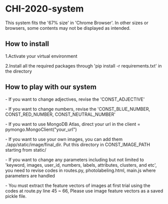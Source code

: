 # CHI-2020-system
<p>
This system fits the '67% size' in 'Chrome Browser'. In other sizes or browsers, some contents may not be displayed as intended. 
</p>
<h2>
How to install
</h2>
<p>
1.Activate your virtual environment
</p>
<p>
2.Install all the required packages through 'pip install -r requirements.txt' in the directory
</p>
<h2>
How to play with our system
</h2>
<p> 
- If you want to change adjectives, revise the 'CONST_ADJECTIVE'
</p>
<p> 
- If you want to change numbers, revise the 'CONST_BLUE_NUMBER, CONST_RED_NUMBER, CONST_NEUTRAL_NUMBER'
</p>
<p> 
- If you want to use MongoDB Atlas, direct your url in the client = pymongo.MongoClient("your_url")
</p>
<p> 
- If you want to use your own images, you can add them ./app/static/image/final_dir. Put this directory in CONST_IMAGE_PATH starting from static/
</p>
<p> 
- If you want to change any parameters including but not limited to 'keyword, images, user_id, numbers, labels, attributes, clusters, and etc', you need to revise codes in routes.py, photolabeling.html, main.js where parameters are handled
</p>
<p> 
- You must extract the feature vectors of images at first trial using the codes at route.py line 45 ~ 66, 
Please use image feature vectors as a saved pickle file. </p>
